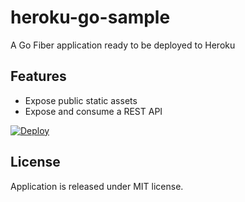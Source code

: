 # heroku-go-sample

A Go Fiber application ready to be deployed to Heroku

## Features

* Expose public static assets
* Expose and consume a REST API


[![Deploy](https://www.herokucdn.com/deploy/button.png)](https://heroku.com/deploy)


## License

Application is released under MIT license. 
